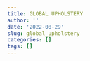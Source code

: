 ```yaml
---
title: GLOBAL UPHOLSTERY
author: ''
date: '2022-08-29'
slug: global_upholstery
categories: []
tags: []
---
```

